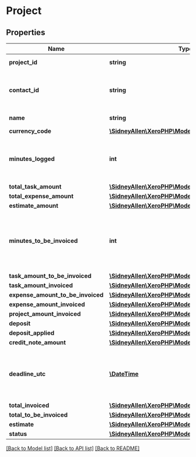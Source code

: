 # Project

## Properties
Name | Type | Description | Notes
------------ | ------------- | ------------- | -------------
**project_id** | **string** | Identifier of the project. | [optional] 
**contact_id** | **string** | Identifier of the contact this project was created for. | [optional] 
**name** | **string** | Name of the project. | 
**currency_code** | [**\SidneyAllen\XeroPHP\Models\Project\CurrencyCode**](CurrencyCode.md) |  | [optional] 
**minutes_logged** | **int** | A total of minutes logged against all tasks on the Project. | [optional] 
**total_task_amount** | [**\SidneyAllen\XeroPHP\Models\Project\Amount**](Amount.md) |  | [optional] 
**total_expense_amount** | [**\SidneyAllen\XeroPHP\Models\Project\Amount**](Amount.md) |  | [optional] 
**estimate_amount** | [**\SidneyAllen\XeroPHP\Models\Project\Amount**](Amount.md) |  | [optional] 
**minutes_to_be_invoiced** | **int** | Minutes which have not been invoiced across all chargeable tasks in the project. | [optional] 
**task_amount_to_be_invoiced** | [**\SidneyAllen\XeroPHP\Models\Project\Amount**](Amount.md) |  | [optional] 
**task_amount_invoiced** | [**\SidneyAllen\XeroPHP\Models\Project\Amount**](Amount.md) |  | [optional] 
**expense_amount_to_be_invoiced** | [**\SidneyAllen\XeroPHP\Models\Project\Amount**](Amount.md) |  | [optional] 
**expense_amount_invoiced** | [**\SidneyAllen\XeroPHP\Models\Project\Amount**](Amount.md) |  | [optional] 
**project_amount_invoiced** | [**\SidneyAllen\XeroPHP\Models\Project\Amount**](Amount.md) |  | [optional] 
**deposit** | [**\SidneyAllen\XeroPHP\Models\Project\Amount**](Amount.md) |  | [optional] 
**deposit_applied** | [**\SidneyAllen\XeroPHP\Models\Project\Amount**](Amount.md) |  | [optional] 
**credit_note_amount** | [**\SidneyAllen\XeroPHP\Models\Project\Amount**](Amount.md) |  | [optional] 
**deadline_utc** | [**\DateTime**](\DateTime.md) | Deadline for the project. UTC Date Time in ISO-8601 format. | [optional] 
**total_invoiced** | [**\SidneyAllen\XeroPHP\Models\Project\Amount**](Amount.md) |  | [optional] 
**total_to_be_invoiced** | [**\SidneyAllen\XeroPHP\Models\Project\Amount**](Amount.md) |  | [optional] 
**estimate** | [**\SidneyAllen\XeroPHP\Models\Project\Amount**](Amount.md) |  | [optional] 
**status** | [**\SidneyAllen\XeroPHP\Models\Project\ProjectStatus**](ProjectStatus.md) |  | [optional] 

[[Back to Model list]](../README.md#documentation-for-models) [[Back to API list]](../README.md#documentation-for-api-endpoints) [[Back to README]](../README.md)


